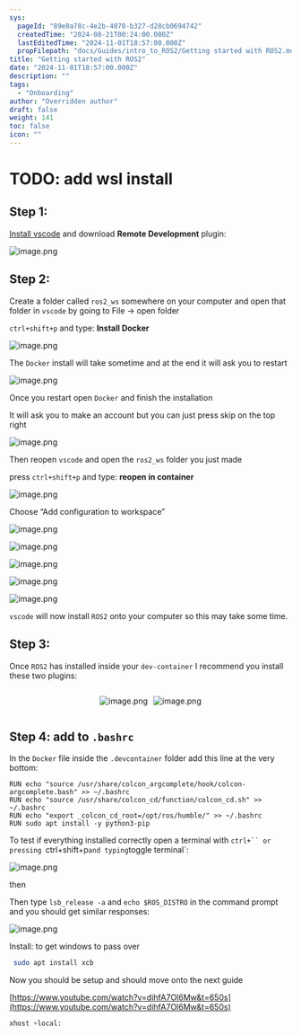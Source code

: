 ```yaml
---
sys:
  pageId: "89e0a78c-4e2b-4070-b327-d28cb0694742"
  createdTime: "2024-08-21T00:24:00.000Z"
  lastEditedTime: "2024-11-01T18:57:00.000Z"
  propFilepath: "docs/Guides/intro_to_ROS2/Getting started with ROS2.md"
title: "Getting started with ROS2"
date: "2024-11-01T18:57:00.000Z"
description: ""
tags:
  - "Onboarding"
author: "Overridden author"
draft: false
weight: 141
toc: false
icon: ""
---
```


# TODO: add wsl install

## Step 1:

[Install vscode](https://code.visualstudio.com/download) and download **Remote Development** plugin:

![image.png](https://prod-files-secure.s3.us-west-2.amazonaws.com/d518164a-d88e-44d1-a4ee-3adb3bd8bce0/efb52993-1881-4a40-b95e-6f020334f022/image.png?X-Amz-Algorithm=AWS4-HMAC-SHA256&X-Amz-Content-Sha256=UNSIGNED-PAYLOAD&X-Amz-Credential=ASIAZI2LB466TFXPO5CG%2F20250425%2Fus-west-2%2Fs3%2Faws4_request&X-Amz-Date=20250425T090923Z&X-Amz-Expires=3600&X-Amz-Security-Token=IQoJb3JpZ2luX2VjEJH%2F%2F%2F%2F%2F%2F%2F%2F%2F%2FwEaCXVzLXdlc3QtMiJIMEYCIQCfcYW62cn%2FfVdw0%2BA32KTjSEAg5KwrjKhx5WzdheXiRgIhAMBxXboLxoNFtthZrcTeJQilmb9HJj%2BslSynLi6c2aJ0Kv8DCCoQABoMNjM3NDIzMTgzODA1Igyij3L4xIxI2APyhvoq3APLX9ugS18y8P5%2F%2FCOUX%2BsvtOXdlRfYOJvkBiTlXQkhq01WKLW7sR6ozg0CmbI9VUBodSFNDEXSI5gRQC%2Buiv92xwjTHGpl7IdvFNqfzj4QJya4TF1bGlDLy31Se%2Fui4JZqOLiT%2BltLraLPThwnxCHddx7jvdVX0F%2B19IjGdarXijVkPyWSWf9voLg0YjGQ%2FVjlxS7PWj48IuvicNWA4hR%2FT2nqlOWR6LgRL%2BOFIZGe188uLoVjfUt82tl2r11H5c0rOxoMMqbMjVYLEfBgYN1BMUdss09bAJ8syPSvDZJ7g9rKGcZg9YFaJvwE8Qc4BnEeiMpqlNJ8HFFFkdqYXEaHZ%2Fdj8Yf5klyjdMGUbavxliKAyQUpYJwXP69L1TDncpn4J1hcGL7ZgtBmQEvgp1o0nBMrdYSJZL1ctbQhjn1SGAYysHRp76hGknkDG35zeAhO2incdqul1yQPlnDEMyEwZIzVn7%2FZSiqOElMStG%2FfSgsQ5QBrBkW9X%2BJc7t1%2BhEy2xsjH5vZbdOf%2FAhVQ3ZdG9jGeseXZvA%2F2SUHpaAatyOZ7HvHSFLDe3GOo0%2FMXt54F2bWQNxBTjhOyTrJctRi%2BPdk48%2FhAQbvAWdnQWRoif4P9VAQlP8UY4nAPkDC7m63ABjqkATbs%2FGZG5uaXxAiubItjIbc9CWvNfhUwlZJnv%2BDzmPDGFvy1n9Q9TNOOslFMdElTBV2cnpVjBj7okn%2BT9e%2BpwgKuWTNi49bYgFkvBk17caOm46YqTF2BU0Ku78Szkj6sP6kDB8pjg67zUjiaOGtglq28C0E8OKjCCHUIvQ%2FuCu2ZpMPbeVOwmk%2Bc4eANbOZgZV1bIRLz4881a8VYIy7fJzM9d9br&X-Amz-Signature=a7ecfa3e8d6de2c7792a7b149e9b99e0b644d4f00971ece80e15617fe44ffb21&X-Amz-SignedHeaders=host&x-id=GetObject)

## Step 2:

Create a folder called `ros2_ws` somewhere on your computer and open that folder in `vscode` by going to File → open folder 

`ctrl+shift+p` and type: **Install Docker**

![image.png](https://prod-files-secure.s3.us-west-2.amazonaws.com/d518164a-d88e-44d1-a4ee-3adb3bd8bce0/2269dc0e-1cd5-47ff-bceb-c04ad9b2eab0/image.png?X-Amz-Algorithm=AWS4-HMAC-SHA256&X-Amz-Content-Sha256=UNSIGNED-PAYLOAD&X-Amz-Credential=ASIAZI2LB466TFXPO5CG%2F20250425%2Fus-west-2%2Fs3%2Faws4_request&X-Amz-Date=20250425T090923Z&X-Amz-Expires=3600&X-Amz-Security-Token=IQoJb3JpZ2luX2VjEJH%2F%2F%2F%2F%2F%2F%2F%2F%2F%2FwEaCXVzLXdlc3QtMiJIMEYCIQCfcYW62cn%2FfVdw0%2BA32KTjSEAg5KwrjKhx5WzdheXiRgIhAMBxXboLxoNFtthZrcTeJQilmb9HJj%2BslSynLi6c2aJ0Kv8DCCoQABoMNjM3NDIzMTgzODA1Igyij3L4xIxI2APyhvoq3APLX9ugS18y8P5%2F%2FCOUX%2BsvtOXdlRfYOJvkBiTlXQkhq01WKLW7sR6ozg0CmbI9VUBodSFNDEXSI5gRQC%2Buiv92xwjTHGpl7IdvFNqfzj4QJya4TF1bGlDLy31Se%2Fui4JZqOLiT%2BltLraLPThwnxCHddx7jvdVX0F%2B19IjGdarXijVkPyWSWf9voLg0YjGQ%2FVjlxS7PWj48IuvicNWA4hR%2FT2nqlOWR6LgRL%2BOFIZGe188uLoVjfUt82tl2r11H5c0rOxoMMqbMjVYLEfBgYN1BMUdss09bAJ8syPSvDZJ7g9rKGcZg9YFaJvwE8Qc4BnEeiMpqlNJ8HFFFkdqYXEaHZ%2Fdj8Yf5klyjdMGUbavxliKAyQUpYJwXP69L1TDncpn4J1hcGL7ZgtBmQEvgp1o0nBMrdYSJZL1ctbQhjn1SGAYysHRp76hGknkDG35zeAhO2incdqul1yQPlnDEMyEwZIzVn7%2FZSiqOElMStG%2FfSgsQ5QBrBkW9X%2BJc7t1%2BhEy2xsjH5vZbdOf%2FAhVQ3ZdG9jGeseXZvA%2F2SUHpaAatyOZ7HvHSFLDe3GOo0%2FMXt54F2bWQNxBTjhOyTrJctRi%2BPdk48%2FhAQbvAWdnQWRoif4P9VAQlP8UY4nAPkDC7m63ABjqkATbs%2FGZG5uaXxAiubItjIbc9CWvNfhUwlZJnv%2BDzmPDGFvy1n9Q9TNOOslFMdElTBV2cnpVjBj7okn%2BT9e%2BpwgKuWTNi49bYgFkvBk17caOm46YqTF2BU0Ku78Szkj6sP6kDB8pjg67zUjiaOGtglq28C0E8OKjCCHUIvQ%2FuCu2ZpMPbeVOwmk%2Bc4eANbOZgZV1bIRLz4881a8VYIy7fJzM9d9br&X-Amz-Signature=56b1ed41a120ce70328d52ffd0168fd33cb1c90d7e3262a0fce243d02a75b090&X-Amz-SignedHeaders=host&x-id=GetObject)

The `Docker` install will take sometime and at the end it will ask you to restart

![image.png](https://prod-files-secure.s3.us-west-2.amazonaws.com/d518164a-d88e-44d1-a4ee-3adb3bd8bce0/ed233f78-be33-4b1f-b89c-9c346c0e961e/image.png?X-Amz-Algorithm=AWS4-HMAC-SHA256&X-Amz-Content-Sha256=UNSIGNED-PAYLOAD&X-Amz-Credential=ASIAZI2LB466TFXPO5CG%2F20250425%2Fus-west-2%2Fs3%2Faws4_request&X-Amz-Date=20250425T090923Z&X-Amz-Expires=3600&X-Amz-Security-Token=IQoJb3JpZ2luX2VjEJH%2F%2F%2F%2F%2F%2F%2F%2F%2F%2FwEaCXVzLXdlc3QtMiJIMEYCIQCfcYW62cn%2FfVdw0%2BA32KTjSEAg5KwrjKhx5WzdheXiRgIhAMBxXboLxoNFtthZrcTeJQilmb9HJj%2BslSynLi6c2aJ0Kv8DCCoQABoMNjM3NDIzMTgzODA1Igyij3L4xIxI2APyhvoq3APLX9ugS18y8P5%2F%2FCOUX%2BsvtOXdlRfYOJvkBiTlXQkhq01WKLW7sR6ozg0CmbI9VUBodSFNDEXSI5gRQC%2Buiv92xwjTHGpl7IdvFNqfzj4QJya4TF1bGlDLy31Se%2Fui4JZqOLiT%2BltLraLPThwnxCHddx7jvdVX0F%2B19IjGdarXijVkPyWSWf9voLg0YjGQ%2FVjlxS7PWj48IuvicNWA4hR%2FT2nqlOWR6LgRL%2BOFIZGe188uLoVjfUt82tl2r11H5c0rOxoMMqbMjVYLEfBgYN1BMUdss09bAJ8syPSvDZJ7g9rKGcZg9YFaJvwE8Qc4BnEeiMpqlNJ8HFFFkdqYXEaHZ%2Fdj8Yf5klyjdMGUbavxliKAyQUpYJwXP69L1TDncpn4J1hcGL7ZgtBmQEvgp1o0nBMrdYSJZL1ctbQhjn1SGAYysHRp76hGknkDG35zeAhO2incdqul1yQPlnDEMyEwZIzVn7%2FZSiqOElMStG%2FfSgsQ5QBrBkW9X%2BJc7t1%2BhEy2xsjH5vZbdOf%2FAhVQ3ZdG9jGeseXZvA%2F2SUHpaAatyOZ7HvHSFLDe3GOo0%2FMXt54F2bWQNxBTjhOyTrJctRi%2BPdk48%2FhAQbvAWdnQWRoif4P9VAQlP8UY4nAPkDC7m63ABjqkATbs%2FGZG5uaXxAiubItjIbc9CWvNfhUwlZJnv%2BDzmPDGFvy1n9Q9TNOOslFMdElTBV2cnpVjBj7okn%2BT9e%2BpwgKuWTNi49bYgFkvBk17caOm46YqTF2BU0Ku78Szkj6sP6kDB8pjg67zUjiaOGtglq28C0E8OKjCCHUIvQ%2FuCu2ZpMPbeVOwmk%2Bc4eANbOZgZV1bIRLz4881a8VYIy7fJzM9d9br&X-Amz-Signature=11288d4748788dde44db73910dd7d03b585c77da5073f0e3db30008cee9de3fa&X-Amz-SignedHeaders=host&x-id=GetObject)

Once you restart open `Docker` and finish the installation

It will ask you to make an account but you can just press skip on the top right

![image.png](https://prod-files-secure.s3.us-west-2.amazonaws.com/d518164a-d88e-44d1-a4ee-3adb3bd8bce0/21010ad9-1659-4fd9-9f59-9932a09b2a3d/image.png?X-Amz-Algorithm=AWS4-HMAC-SHA256&X-Amz-Content-Sha256=UNSIGNED-PAYLOAD&X-Amz-Credential=ASIAZI2LB466TFXPO5CG%2F20250425%2Fus-west-2%2Fs3%2Faws4_request&X-Amz-Date=20250425T090923Z&X-Amz-Expires=3600&X-Amz-Security-Token=IQoJb3JpZ2luX2VjEJH%2F%2F%2F%2F%2F%2F%2F%2F%2F%2FwEaCXVzLXdlc3QtMiJIMEYCIQCfcYW62cn%2FfVdw0%2BA32KTjSEAg5KwrjKhx5WzdheXiRgIhAMBxXboLxoNFtthZrcTeJQilmb9HJj%2BslSynLi6c2aJ0Kv8DCCoQABoMNjM3NDIzMTgzODA1Igyij3L4xIxI2APyhvoq3APLX9ugS18y8P5%2F%2FCOUX%2BsvtOXdlRfYOJvkBiTlXQkhq01WKLW7sR6ozg0CmbI9VUBodSFNDEXSI5gRQC%2Buiv92xwjTHGpl7IdvFNqfzj4QJya4TF1bGlDLy31Se%2Fui4JZqOLiT%2BltLraLPThwnxCHddx7jvdVX0F%2B19IjGdarXijVkPyWSWf9voLg0YjGQ%2FVjlxS7PWj48IuvicNWA4hR%2FT2nqlOWR6LgRL%2BOFIZGe188uLoVjfUt82tl2r11H5c0rOxoMMqbMjVYLEfBgYN1BMUdss09bAJ8syPSvDZJ7g9rKGcZg9YFaJvwE8Qc4BnEeiMpqlNJ8HFFFkdqYXEaHZ%2Fdj8Yf5klyjdMGUbavxliKAyQUpYJwXP69L1TDncpn4J1hcGL7ZgtBmQEvgp1o0nBMrdYSJZL1ctbQhjn1SGAYysHRp76hGknkDG35zeAhO2incdqul1yQPlnDEMyEwZIzVn7%2FZSiqOElMStG%2FfSgsQ5QBrBkW9X%2BJc7t1%2BhEy2xsjH5vZbdOf%2FAhVQ3ZdG9jGeseXZvA%2F2SUHpaAatyOZ7HvHSFLDe3GOo0%2FMXt54F2bWQNxBTjhOyTrJctRi%2BPdk48%2FhAQbvAWdnQWRoif4P9VAQlP8UY4nAPkDC7m63ABjqkATbs%2FGZG5uaXxAiubItjIbc9CWvNfhUwlZJnv%2BDzmPDGFvy1n9Q9TNOOslFMdElTBV2cnpVjBj7okn%2BT9e%2BpwgKuWTNi49bYgFkvBk17caOm46YqTF2BU0Ku78Szkj6sP6kDB8pjg67zUjiaOGtglq28C0E8OKjCCHUIvQ%2FuCu2ZpMPbeVOwmk%2Bc4eANbOZgZV1bIRLz4881a8VYIy7fJzM9d9br&X-Amz-Signature=0b7a618058c2016eaf874bde287fe448f119970f54349d2928fc9c1b7184e68f&X-Amz-SignedHeaders=host&x-id=GetObject)

Then reopen `vscode` and open the `ros2_ws` folder you just made

press `ctrl+shift+p` and type: **reopen in container**

![image.png](https://prod-files-secure.s3.us-west-2.amazonaws.com/d518164a-d88e-44d1-a4ee-3adb3bd8bce0/4e93b8c2-41ad-488c-8095-c74205196118/image.png?X-Amz-Algorithm=AWS4-HMAC-SHA256&X-Amz-Content-Sha256=UNSIGNED-PAYLOAD&X-Amz-Credential=ASIAZI2LB466TFXPO5CG%2F20250425%2Fus-west-2%2Fs3%2Faws4_request&X-Amz-Date=20250425T090923Z&X-Amz-Expires=3600&X-Amz-Security-Token=IQoJb3JpZ2luX2VjEJH%2F%2F%2F%2F%2F%2F%2F%2F%2F%2FwEaCXVzLXdlc3QtMiJIMEYCIQCfcYW62cn%2FfVdw0%2BA32KTjSEAg5KwrjKhx5WzdheXiRgIhAMBxXboLxoNFtthZrcTeJQilmb9HJj%2BslSynLi6c2aJ0Kv8DCCoQABoMNjM3NDIzMTgzODA1Igyij3L4xIxI2APyhvoq3APLX9ugS18y8P5%2F%2FCOUX%2BsvtOXdlRfYOJvkBiTlXQkhq01WKLW7sR6ozg0CmbI9VUBodSFNDEXSI5gRQC%2Buiv92xwjTHGpl7IdvFNqfzj4QJya4TF1bGlDLy31Se%2Fui4JZqOLiT%2BltLraLPThwnxCHddx7jvdVX0F%2B19IjGdarXijVkPyWSWf9voLg0YjGQ%2FVjlxS7PWj48IuvicNWA4hR%2FT2nqlOWR6LgRL%2BOFIZGe188uLoVjfUt82tl2r11H5c0rOxoMMqbMjVYLEfBgYN1BMUdss09bAJ8syPSvDZJ7g9rKGcZg9YFaJvwE8Qc4BnEeiMpqlNJ8HFFFkdqYXEaHZ%2Fdj8Yf5klyjdMGUbavxliKAyQUpYJwXP69L1TDncpn4J1hcGL7ZgtBmQEvgp1o0nBMrdYSJZL1ctbQhjn1SGAYysHRp76hGknkDG35zeAhO2incdqul1yQPlnDEMyEwZIzVn7%2FZSiqOElMStG%2FfSgsQ5QBrBkW9X%2BJc7t1%2BhEy2xsjH5vZbdOf%2FAhVQ3ZdG9jGeseXZvA%2F2SUHpaAatyOZ7HvHSFLDe3GOo0%2FMXt54F2bWQNxBTjhOyTrJctRi%2BPdk48%2FhAQbvAWdnQWRoif4P9VAQlP8UY4nAPkDC7m63ABjqkATbs%2FGZG5uaXxAiubItjIbc9CWvNfhUwlZJnv%2BDzmPDGFvy1n9Q9TNOOslFMdElTBV2cnpVjBj7okn%2BT9e%2BpwgKuWTNi49bYgFkvBk17caOm46YqTF2BU0Ku78Szkj6sP6kDB8pjg67zUjiaOGtglq28C0E8OKjCCHUIvQ%2FuCu2ZpMPbeVOwmk%2Bc4eANbOZgZV1bIRLz4881a8VYIy7fJzM9d9br&X-Amz-Signature=3e1183d4c210b63c5aad376eae98f35818a9f2a98889a28267c40ad2dca27b77&X-Amz-SignedHeaders=host&x-id=GetObject)

Choose “Add configuration to workspace”

![image.png](https://prod-files-secure.s3.us-west-2.amazonaws.com/d518164a-d88e-44d1-a4ee-3adb3bd8bce0/9560b282-5060-4989-ba37-97e7b2c22476/image.png?X-Amz-Algorithm=AWS4-HMAC-SHA256&X-Amz-Content-Sha256=UNSIGNED-PAYLOAD&X-Amz-Credential=ASIAZI2LB466TFXPO5CG%2F20250425%2Fus-west-2%2Fs3%2Faws4_request&X-Amz-Date=20250425T090923Z&X-Amz-Expires=3600&X-Amz-Security-Token=IQoJb3JpZ2luX2VjEJH%2F%2F%2F%2F%2F%2F%2F%2F%2F%2FwEaCXVzLXdlc3QtMiJIMEYCIQCfcYW62cn%2FfVdw0%2BA32KTjSEAg5KwrjKhx5WzdheXiRgIhAMBxXboLxoNFtthZrcTeJQilmb9HJj%2BslSynLi6c2aJ0Kv8DCCoQABoMNjM3NDIzMTgzODA1Igyij3L4xIxI2APyhvoq3APLX9ugS18y8P5%2F%2FCOUX%2BsvtOXdlRfYOJvkBiTlXQkhq01WKLW7sR6ozg0CmbI9VUBodSFNDEXSI5gRQC%2Buiv92xwjTHGpl7IdvFNqfzj4QJya4TF1bGlDLy31Se%2Fui4JZqOLiT%2BltLraLPThwnxCHddx7jvdVX0F%2B19IjGdarXijVkPyWSWf9voLg0YjGQ%2FVjlxS7PWj48IuvicNWA4hR%2FT2nqlOWR6LgRL%2BOFIZGe188uLoVjfUt82tl2r11H5c0rOxoMMqbMjVYLEfBgYN1BMUdss09bAJ8syPSvDZJ7g9rKGcZg9YFaJvwE8Qc4BnEeiMpqlNJ8HFFFkdqYXEaHZ%2Fdj8Yf5klyjdMGUbavxliKAyQUpYJwXP69L1TDncpn4J1hcGL7ZgtBmQEvgp1o0nBMrdYSJZL1ctbQhjn1SGAYysHRp76hGknkDG35zeAhO2incdqul1yQPlnDEMyEwZIzVn7%2FZSiqOElMStG%2FfSgsQ5QBrBkW9X%2BJc7t1%2BhEy2xsjH5vZbdOf%2FAhVQ3ZdG9jGeseXZvA%2F2SUHpaAatyOZ7HvHSFLDe3GOo0%2FMXt54F2bWQNxBTjhOyTrJctRi%2BPdk48%2FhAQbvAWdnQWRoif4P9VAQlP8UY4nAPkDC7m63ABjqkATbs%2FGZG5uaXxAiubItjIbc9CWvNfhUwlZJnv%2BDzmPDGFvy1n9Q9TNOOslFMdElTBV2cnpVjBj7okn%2BT9e%2BpwgKuWTNi49bYgFkvBk17caOm46YqTF2BU0Ku78Szkj6sP6kDB8pjg67zUjiaOGtglq28C0E8OKjCCHUIvQ%2FuCu2ZpMPbeVOwmk%2Bc4eANbOZgZV1bIRLz4881a8VYIy7fJzM9d9br&X-Amz-Signature=aee15b650f0134d23e1db862d1dd186ba8b938eebc32bd8aa626ab308f07f627&X-Amz-SignedHeaders=host&x-id=GetObject)

![image.png](https://prod-files-secure.s3.us-west-2.amazonaws.com/d518164a-d88e-44d1-a4ee-3adb3bd8bce0/2ee63f81-886b-48e8-a553-dc6e5eac99e4/image.png?X-Amz-Algorithm=AWS4-HMAC-SHA256&X-Amz-Content-Sha256=UNSIGNED-PAYLOAD&X-Amz-Credential=ASIAZI2LB466TFXPO5CG%2F20250425%2Fus-west-2%2Fs3%2Faws4_request&X-Amz-Date=20250425T090923Z&X-Amz-Expires=3600&X-Amz-Security-Token=IQoJb3JpZ2luX2VjEJH%2F%2F%2F%2F%2F%2F%2F%2F%2F%2FwEaCXVzLXdlc3QtMiJIMEYCIQCfcYW62cn%2FfVdw0%2BA32KTjSEAg5KwrjKhx5WzdheXiRgIhAMBxXboLxoNFtthZrcTeJQilmb9HJj%2BslSynLi6c2aJ0Kv8DCCoQABoMNjM3NDIzMTgzODA1Igyij3L4xIxI2APyhvoq3APLX9ugS18y8P5%2F%2FCOUX%2BsvtOXdlRfYOJvkBiTlXQkhq01WKLW7sR6ozg0CmbI9VUBodSFNDEXSI5gRQC%2Buiv92xwjTHGpl7IdvFNqfzj4QJya4TF1bGlDLy31Se%2Fui4JZqOLiT%2BltLraLPThwnxCHddx7jvdVX0F%2B19IjGdarXijVkPyWSWf9voLg0YjGQ%2FVjlxS7PWj48IuvicNWA4hR%2FT2nqlOWR6LgRL%2BOFIZGe188uLoVjfUt82tl2r11H5c0rOxoMMqbMjVYLEfBgYN1BMUdss09bAJ8syPSvDZJ7g9rKGcZg9YFaJvwE8Qc4BnEeiMpqlNJ8HFFFkdqYXEaHZ%2Fdj8Yf5klyjdMGUbavxliKAyQUpYJwXP69L1TDncpn4J1hcGL7ZgtBmQEvgp1o0nBMrdYSJZL1ctbQhjn1SGAYysHRp76hGknkDG35zeAhO2incdqul1yQPlnDEMyEwZIzVn7%2FZSiqOElMStG%2FfSgsQ5QBrBkW9X%2BJc7t1%2BhEy2xsjH5vZbdOf%2FAhVQ3ZdG9jGeseXZvA%2F2SUHpaAatyOZ7HvHSFLDe3GOo0%2FMXt54F2bWQNxBTjhOyTrJctRi%2BPdk48%2FhAQbvAWdnQWRoif4P9VAQlP8UY4nAPkDC7m63ABjqkATbs%2FGZG5uaXxAiubItjIbc9CWvNfhUwlZJnv%2BDzmPDGFvy1n9Q9TNOOslFMdElTBV2cnpVjBj7okn%2BT9e%2BpwgKuWTNi49bYgFkvBk17caOm46YqTF2BU0Ku78Szkj6sP6kDB8pjg67zUjiaOGtglq28C0E8OKjCCHUIvQ%2FuCu2ZpMPbeVOwmk%2Bc4eANbOZgZV1bIRLz4881a8VYIy7fJzM9d9br&X-Amz-Signature=59829c24c1c0e8e8b4107bcea4d10b5d8ade4ea926099f8c3524fbb1bcf288f9&X-Amz-SignedHeaders=host&x-id=GetObject)

![image.png](https://prod-files-secure.s3.us-west-2.amazonaws.com/d518164a-d88e-44d1-a4ee-3adb3bd8bce0/ae1580b2-b048-407e-aed9-b584224a7a04/image.png?X-Amz-Algorithm=AWS4-HMAC-SHA256&X-Amz-Content-Sha256=UNSIGNED-PAYLOAD&X-Amz-Credential=ASIAZI2LB466TFXPO5CG%2F20250425%2Fus-west-2%2Fs3%2Faws4_request&X-Amz-Date=20250425T090923Z&X-Amz-Expires=3600&X-Amz-Security-Token=IQoJb3JpZ2luX2VjEJH%2F%2F%2F%2F%2F%2F%2F%2F%2F%2FwEaCXVzLXdlc3QtMiJIMEYCIQCfcYW62cn%2FfVdw0%2BA32KTjSEAg5KwrjKhx5WzdheXiRgIhAMBxXboLxoNFtthZrcTeJQilmb9HJj%2BslSynLi6c2aJ0Kv8DCCoQABoMNjM3NDIzMTgzODA1Igyij3L4xIxI2APyhvoq3APLX9ugS18y8P5%2F%2FCOUX%2BsvtOXdlRfYOJvkBiTlXQkhq01WKLW7sR6ozg0CmbI9VUBodSFNDEXSI5gRQC%2Buiv92xwjTHGpl7IdvFNqfzj4QJya4TF1bGlDLy31Se%2Fui4JZqOLiT%2BltLraLPThwnxCHddx7jvdVX0F%2B19IjGdarXijVkPyWSWf9voLg0YjGQ%2FVjlxS7PWj48IuvicNWA4hR%2FT2nqlOWR6LgRL%2BOFIZGe188uLoVjfUt82tl2r11H5c0rOxoMMqbMjVYLEfBgYN1BMUdss09bAJ8syPSvDZJ7g9rKGcZg9YFaJvwE8Qc4BnEeiMpqlNJ8HFFFkdqYXEaHZ%2Fdj8Yf5klyjdMGUbavxliKAyQUpYJwXP69L1TDncpn4J1hcGL7ZgtBmQEvgp1o0nBMrdYSJZL1ctbQhjn1SGAYysHRp76hGknkDG35zeAhO2incdqul1yQPlnDEMyEwZIzVn7%2FZSiqOElMStG%2FfSgsQ5QBrBkW9X%2BJc7t1%2BhEy2xsjH5vZbdOf%2FAhVQ3ZdG9jGeseXZvA%2F2SUHpaAatyOZ7HvHSFLDe3GOo0%2FMXt54F2bWQNxBTjhOyTrJctRi%2BPdk48%2FhAQbvAWdnQWRoif4P9VAQlP8UY4nAPkDC7m63ABjqkATbs%2FGZG5uaXxAiubItjIbc9CWvNfhUwlZJnv%2BDzmPDGFvy1n9Q9TNOOslFMdElTBV2cnpVjBj7okn%2BT9e%2BpwgKuWTNi49bYgFkvBk17caOm46YqTF2BU0Ku78Szkj6sP6kDB8pjg67zUjiaOGtglq28C0E8OKjCCHUIvQ%2FuCu2ZpMPbeVOwmk%2Bc4eANbOZgZV1bIRLz4881a8VYIy7fJzM9d9br&X-Amz-Signature=e297894bf6006f9d5f459cfbf4f089bcd5f13eeb2723be7afd55914f3295c51a&X-Amz-SignedHeaders=host&x-id=GetObject)

![image.png](https://prod-files-secure.s3.us-west-2.amazonaws.com/d518164a-d88e-44d1-a4ee-3adb3bd8bce0/53255b28-f75e-430f-b9e3-c0ac8577e42b/image.png?X-Amz-Algorithm=AWS4-HMAC-SHA256&X-Amz-Content-Sha256=UNSIGNED-PAYLOAD&X-Amz-Credential=ASIAZI2LB466TFXPO5CG%2F20250425%2Fus-west-2%2Fs3%2Faws4_request&X-Amz-Date=20250425T090923Z&X-Amz-Expires=3600&X-Amz-Security-Token=IQoJb3JpZ2luX2VjEJH%2F%2F%2F%2F%2F%2F%2F%2F%2F%2FwEaCXVzLXdlc3QtMiJIMEYCIQCfcYW62cn%2FfVdw0%2BA32KTjSEAg5KwrjKhx5WzdheXiRgIhAMBxXboLxoNFtthZrcTeJQilmb9HJj%2BslSynLi6c2aJ0Kv8DCCoQABoMNjM3NDIzMTgzODA1Igyij3L4xIxI2APyhvoq3APLX9ugS18y8P5%2F%2FCOUX%2BsvtOXdlRfYOJvkBiTlXQkhq01WKLW7sR6ozg0CmbI9VUBodSFNDEXSI5gRQC%2Buiv92xwjTHGpl7IdvFNqfzj4QJya4TF1bGlDLy31Se%2Fui4JZqOLiT%2BltLraLPThwnxCHddx7jvdVX0F%2B19IjGdarXijVkPyWSWf9voLg0YjGQ%2FVjlxS7PWj48IuvicNWA4hR%2FT2nqlOWR6LgRL%2BOFIZGe188uLoVjfUt82tl2r11H5c0rOxoMMqbMjVYLEfBgYN1BMUdss09bAJ8syPSvDZJ7g9rKGcZg9YFaJvwE8Qc4BnEeiMpqlNJ8HFFFkdqYXEaHZ%2Fdj8Yf5klyjdMGUbavxliKAyQUpYJwXP69L1TDncpn4J1hcGL7ZgtBmQEvgp1o0nBMrdYSJZL1ctbQhjn1SGAYysHRp76hGknkDG35zeAhO2incdqul1yQPlnDEMyEwZIzVn7%2FZSiqOElMStG%2FfSgsQ5QBrBkW9X%2BJc7t1%2BhEy2xsjH5vZbdOf%2FAhVQ3ZdG9jGeseXZvA%2F2SUHpaAatyOZ7HvHSFLDe3GOo0%2FMXt54F2bWQNxBTjhOyTrJctRi%2BPdk48%2FhAQbvAWdnQWRoif4P9VAQlP8UY4nAPkDC7m63ABjqkATbs%2FGZG5uaXxAiubItjIbc9CWvNfhUwlZJnv%2BDzmPDGFvy1n9Q9TNOOslFMdElTBV2cnpVjBj7okn%2BT9e%2BpwgKuWTNi49bYgFkvBk17caOm46YqTF2BU0Ku78Szkj6sP6kDB8pjg67zUjiaOGtglq28C0E8OKjCCHUIvQ%2FuCu2ZpMPbeVOwmk%2Bc4eANbOZgZV1bIRLz4881a8VYIy7fJzM9d9br&X-Amz-Signature=e8123599e0dd3884460383e53282fe5413244c08ad5431045ecb47dade0de2b8&X-Amz-SignedHeaders=host&x-id=GetObject)

![image.png](https://prod-files-secure.s3.us-west-2.amazonaws.com/d518164a-d88e-44d1-a4ee-3adb3bd8bce0/7c562767-5af9-4ffb-97d1-327bcdf4ee00/image.png?X-Amz-Algorithm=AWS4-HMAC-SHA256&X-Amz-Content-Sha256=UNSIGNED-PAYLOAD&X-Amz-Credential=ASIAZI2LB466TFXPO5CG%2F20250425%2Fus-west-2%2Fs3%2Faws4_request&X-Amz-Date=20250425T090923Z&X-Amz-Expires=3600&X-Amz-Security-Token=IQoJb3JpZ2luX2VjEJH%2F%2F%2F%2F%2F%2F%2F%2F%2F%2FwEaCXVzLXdlc3QtMiJIMEYCIQCfcYW62cn%2FfVdw0%2BA32KTjSEAg5KwrjKhx5WzdheXiRgIhAMBxXboLxoNFtthZrcTeJQilmb9HJj%2BslSynLi6c2aJ0Kv8DCCoQABoMNjM3NDIzMTgzODA1Igyij3L4xIxI2APyhvoq3APLX9ugS18y8P5%2F%2FCOUX%2BsvtOXdlRfYOJvkBiTlXQkhq01WKLW7sR6ozg0CmbI9VUBodSFNDEXSI5gRQC%2Buiv92xwjTHGpl7IdvFNqfzj4QJya4TF1bGlDLy31Se%2Fui4JZqOLiT%2BltLraLPThwnxCHddx7jvdVX0F%2B19IjGdarXijVkPyWSWf9voLg0YjGQ%2FVjlxS7PWj48IuvicNWA4hR%2FT2nqlOWR6LgRL%2BOFIZGe188uLoVjfUt82tl2r11H5c0rOxoMMqbMjVYLEfBgYN1BMUdss09bAJ8syPSvDZJ7g9rKGcZg9YFaJvwE8Qc4BnEeiMpqlNJ8HFFFkdqYXEaHZ%2Fdj8Yf5klyjdMGUbavxliKAyQUpYJwXP69L1TDncpn4J1hcGL7ZgtBmQEvgp1o0nBMrdYSJZL1ctbQhjn1SGAYysHRp76hGknkDG35zeAhO2incdqul1yQPlnDEMyEwZIzVn7%2FZSiqOElMStG%2FfSgsQ5QBrBkW9X%2BJc7t1%2BhEy2xsjH5vZbdOf%2FAhVQ3ZdG9jGeseXZvA%2F2SUHpaAatyOZ7HvHSFLDe3GOo0%2FMXt54F2bWQNxBTjhOyTrJctRi%2BPdk48%2FhAQbvAWdnQWRoif4P9VAQlP8UY4nAPkDC7m63ABjqkATbs%2FGZG5uaXxAiubItjIbc9CWvNfhUwlZJnv%2BDzmPDGFvy1n9Q9TNOOslFMdElTBV2cnpVjBj7okn%2BT9e%2BpwgKuWTNi49bYgFkvBk17caOm46YqTF2BU0Ku78Szkj6sP6kDB8pjg67zUjiaOGtglq28C0E8OKjCCHUIvQ%2FuCu2ZpMPbeVOwmk%2Bc4eANbOZgZV1bIRLz4881a8VYIy7fJzM9d9br&X-Amz-Signature=8a96fdb4aa332b8b89eedc586e45632af226c95335bf67967e7e1449343edd3a&X-Amz-SignedHeaders=host&x-id=GetObject)

`vscode` will now install `ROS2` onto your computer so this may take some time.

## Step 3:

Once `ROS2` has installed inside your `dev-container` I recommend you install these two plugins:

<div style="display: flex;flex-direction: row; column-gap:10px; max-width: 630px;justify-content: center;">
<div>

![image.png](https://prod-files-secure.s3.us-west-2.amazonaws.com/d518164a-d88e-44d1-a4ee-3adb3bd8bce0/3fc3d550-5a54-4ba1-ba6b-faa01cdb7369/image.png?X-Amz-Algorithm=AWS4-HMAC-SHA256&X-Amz-Content-Sha256=UNSIGNED-PAYLOAD&X-Amz-Credential=ASIAZI2LB466UHF7N2G6%2F20250425%2Fus-west-2%2Fs3%2Faws4_request&X-Amz-Date=20250425T090926Z&X-Amz-Expires=3600&X-Amz-Security-Token=IQoJb3JpZ2luX2VjEJH%2F%2F%2F%2F%2F%2F%2F%2F%2F%2FwEaCXVzLXdlc3QtMiJIMEYCIQC%2FM2yHc%2FRUd%2F%2BePa6I8MQB0N0spLa0pHOb0UqmJmh8QAIhALjnBYBCEv6Vt1qSc3CmQg3b%2BYRNR4pE1OZJ9%2BQkrtXSKv8DCCoQABoMNjM3NDIzMTgzODA1IgyKhVEMnWwuge6k08Qq3ANdjfNiOg5st0e9%2BF6ncvdjZnzRtEiiYKldT51tG2g%2FT2uCAKYsNf2RZy9q4Yn%2Fkj9G7Soc9YJp6QsNJjlNgU3Lq2%2BkrUjELicTWTWEfMYKjWHOPQ0BkpRzrodz9G8gDSu%2ByRQAJVHdzhi1ABM2m75gcbjIh2hawAetHwuQj80UQq57Eh8ZZBaaZ1Xy%2F%2BjNJqwP4Mo4RAGx6dYJYXGGEX%2BxiEOSvwjLyr0XKucQ7JAeU7S%2BIH6S5zIwqwMJzIke%2FCKffrTzwlwmcfPIJKJXmUPGKk%2B7ZDu9fZ6UedgrvgqefC8ivOpvin5AE51nObvc61vKnBXJwVLq7ZekacT1aQRiUg5lD%2FeqZkBvKn3bA7ySAQfUZzxW04fFLSuN1MQgtNZ4nLuQMvF6Jvli2F2D%2By8INoZ3S1d3LzSVdfFdJPkJip2zzjHZbb2VRjKXXoRiE7foixHztO28Qc%2FPek48z95BvCP5oVHK6cHZOv%2FXpQhYBm9PFBdJJlI3wwlZvcPNVPAPjDWb73kcMpK%2BUWE8l2yALCckbha6KvHdxv4VdelvhhHLNO1l%2BLRYrqARPGWVbWUl6VUHmwQrAuzw1j8nxQ7TilakeSIaacwGz22P90%2FsvJODo0pUzzuSMxpHPDCUnK3ABjqkAalwGzZ917BxFy7WQWvLhCSI4NojiLJPqRYBPCeNIKd6oMAChHhxdXOt1ZvOjm0ckH9Zqa0u0CzPKlO4f9batzRoP%2FqYX0EwunPqlD0Wg%2BTiDFAGkfPecoZ3Ocj7wz1i8zk6e4niMoavrX75ZfH1%2B9vZjZnwhZRoS1Ulu23JMHZvBkVtHz7lG2CTC8YNoiDH04BQsuriAlYUj301fE7oetHVFMqf&X-Amz-Signature=c2ec5b98fe41be0fd28d7fc1ed3426ff07d63457cbb6a9e1dc926de50a8fbcc5&X-Amz-SignedHeaders=host&x-id=GetObject)

</div>
<div>

![image.png](https://prod-files-secure.s3.us-west-2.amazonaws.com/d518164a-d88e-44d1-a4ee-3adb3bd8bce0/d994cc66-13c2-4093-a5a3-f84cf4601a82/image.png?X-Amz-Algorithm=AWS4-HMAC-SHA256&X-Amz-Content-Sha256=UNSIGNED-PAYLOAD&X-Amz-Credential=ASIAZI2LB466VIR4QSCL%2F20250425%2Fus-west-2%2Fs3%2Faws4_request&X-Amz-Date=20250425T090926Z&X-Amz-Expires=3600&X-Amz-Security-Token=IQoJb3JpZ2luX2VjEJH%2F%2F%2F%2F%2F%2F%2F%2F%2F%2FwEaCXVzLXdlc3QtMiJHMEUCIDV9PGQtYJl6N57SnDVkAWc9vS4oZf1fqU%2BDrsiElNKsAiEAsz6OSR4T4p%2F4stH2gciRNCOO3Zwr924zOYrsYPFRVtkq%2FwMIKhAAGgw2Mzc0MjMxODM4MDUiDOuDvzWzp5eE0eAtGSrcA8PZhmHEo1lNGVtx%2B7MgPEn88QlJydwj2xMJ1p7FelyxLa3CuY7I%2BaY90uk5fw2Ny1hxrWap3VvZq0IDwSSsl3iwNx1YPG5tTcvsdcTIpMqRnuV8vO2BKKa4BQkvQT9xCqofw2oda6ketvGKnbzTXoINhUuvLUneSD%2BMglQRN0UigA%2FNMhUupsoT3vnyh3sNWVesjuSExYqLZTwgLxSRmBsOOBnaxPmYNuFMcSSq4QAtvbh6QFRL2Ey8ynWwQss4HtBc1xYNnIYt1WfRAkiDoueIdacY%2BL%2B4u4lwNyGl4THmfi%2Bf7BJAOo7%2B1kK2aUexWearZKZT5n7%2B303psIj7DhMd2RNVYC%2FddPb%2Ff30EnvotAxaQP%2BQnkPoKOYPhGjyVaBuuEZfjDylXzHRtPwfF6xOjBFjvcvFiMJNYg9kpqZ1gno1uWtemLf9gcEnN7kuFEmvqYM7xyKG1GmDtmS6r5Z3lvOEr9%2BHEOkbzeSV5TPQG6mWil1ksLZvdj68esXKquR9yjRm6ahudlDho0G%2FLK3Q5L%2BmCZtop%2BK6ige%2BK745TUwbvZQcZKn90T5vkWgHHh6FathbHBtrmY701QszUKV01%2BEOE38LhMuJayXe1G4zDfcsyk81Yv8EQ7wOZMN%2BcrcAGOqUBNKjR1xzq8x32a75OVV9JmxmwiEFYKb278bFFiSvmOLV4L09t21QnZIwRGRuF%2Fjjabh3jGbb%2FO%2FHQwI%2BhoheYInEIdT0IVwEnZRsUjKkUovOn2yy7t8RBq%2F2FXhGFuLE%2FPFek7DY10%2FZLtH95hq%2FYld%2Bqm%2FR%2B3G%2FWosW%2B5IcHNXBPW6b4%2FhVgZN9tA8tZEjZ6q%2F9ZsEaqi%2BTFWiyZEUXEH%2FDAboK1&X-Amz-Signature=91ab7a7c6a6a33924126d9ae61bb5471dd2f38b8ab573751c88c1fca7d54ad89&X-Amz-SignedHeaders=host&x-id=GetObject)

</div>
</div>

## Step 4: add to `.bashrc`

In the `Docker` file inside the `.devcontainer` folder add this line at the very bottom: 

```docker
RUN echo "source /usr/share/colcon_argcomplete/hook/colcon-argcomplete.bash" >> ~/.bashrc
RUN echo "source /usr/share/colcon_cd/function/colcon_cd.sh" >> ~/.bashrc
RUN echo "export _colcon_cd_root=/opt/ros/humble/" >> ~/.bashrc
RUN sudo apt install -y python3-pip 
```

To test if everything installed correctly open a terminal with `ctrl+`` or pressing `ctrl+shift+p` and typing `toggle terminal`:

![image.png](https://prod-files-secure.s3.us-west-2.amazonaws.com/d518164a-d88e-44d1-a4ee-3adb3bd8bce0/6a4943d8-b04e-4c02-9a58-775f3384d1a5/image.png?X-Amz-Algorithm=AWS4-HMAC-SHA256&X-Amz-Content-Sha256=UNSIGNED-PAYLOAD&X-Amz-Credential=ASIAZI2LB466TFXPO5CG%2F20250425%2Fus-west-2%2Fs3%2Faws4_request&X-Amz-Date=20250425T090923Z&X-Amz-Expires=3600&X-Amz-Security-Token=IQoJb3JpZ2luX2VjEJH%2F%2F%2F%2F%2F%2F%2F%2F%2F%2FwEaCXVzLXdlc3QtMiJIMEYCIQCfcYW62cn%2FfVdw0%2BA32KTjSEAg5KwrjKhx5WzdheXiRgIhAMBxXboLxoNFtthZrcTeJQilmb9HJj%2BslSynLi6c2aJ0Kv8DCCoQABoMNjM3NDIzMTgzODA1Igyij3L4xIxI2APyhvoq3APLX9ugS18y8P5%2F%2FCOUX%2BsvtOXdlRfYOJvkBiTlXQkhq01WKLW7sR6ozg0CmbI9VUBodSFNDEXSI5gRQC%2Buiv92xwjTHGpl7IdvFNqfzj4QJya4TF1bGlDLy31Se%2Fui4JZqOLiT%2BltLraLPThwnxCHddx7jvdVX0F%2B19IjGdarXijVkPyWSWf9voLg0YjGQ%2FVjlxS7PWj48IuvicNWA4hR%2FT2nqlOWR6LgRL%2BOFIZGe188uLoVjfUt82tl2r11H5c0rOxoMMqbMjVYLEfBgYN1BMUdss09bAJ8syPSvDZJ7g9rKGcZg9YFaJvwE8Qc4BnEeiMpqlNJ8HFFFkdqYXEaHZ%2Fdj8Yf5klyjdMGUbavxliKAyQUpYJwXP69L1TDncpn4J1hcGL7ZgtBmQEvgp1o0nBMrdYSJZL1ctbQhjn1SGAYysHRp76hGknkDG35zeAhO2incdqul1yQPlnDEMyEwZIzVn7%2FZSiqOElMStG%2FfSgsQ5QBrBkW9X%2BJc7t1%2BhEy2xsjH5vZbdOf%2FAhVQ3ZdG9jGeseXZvA%2F2SUHpaAatyOZ7HvHSFLDe3GOo0%2FMXt54F2bWQNxBTjhOyTrJctRi%2BPdk48%2FhAQbvAWdnQWRoif4P9VAQlP8UY4nAPkDC7m63ABjqkATbs%2FGZG5uaXxAiubItjIbc9CWvNfhUwlZJnv%2BDzmPDGFvy1n9Q9TNOOslFMdElTBV2cnpVjBj7okn%2BT9e%2BpwgKuWTNi49bYgFkvBk17caOm46YqTF2BU0Ku78Szkj6sP6kDB8pjg67zUjiaOGtglq28C0E8OKjCCHUIvQ%2FuCu2ZpMPbeVOwmk%2Bc4eANbOZgZV1bIRLz4881a8VYIy7fJzM9d9br&X-Amz-Signature=b04af52016d2c7b68967f99693687d126e3676bc7677277e85c62d0867ba6925&X-Amz-SignedHeaders=host&x-id=GetObject)

then 

Then type `lsb_release -a` and `echo $ROS_DISTRO` in the command prompt and you should get similar responses:

![image.png](https://prod-files-secure.s3.us-west-2.amazonaws.com/d518164a-d88e-44d1-a4ee-3adb3bd8bce0/3e635dec-a805-4e85-8b9e-d000e5b71a4e/image.png?X-Amz-Algorithm=AWS4-HMAC-SHA256&X-Amz-Content-Sha256=UNSIGNED-PAYLOAD&X-Amz-Credential=ASIAZI2LB466TFXPO5CG%2F20250425%2Fus-west-2%2Fs3%2Faws4_request&X-Amz-Date=20250425T090923Z&X-Amz-Expires=3600&X-Amz-Security-Token=IQoJb3JpZ2luX2VjEJH%2F%2F%2F%2F%2F%2F%2F%2F%2F%2FwEaCXVzLXdlc3QtMiJIMEYCIQCfcYW62cn%2FfVdw0%2BA32KTjSEAg5KwrjKhx5WzdheXiRgIhAMBxXboLxoNFtthZrcTeJQilmb9HJj%2BslSynLi6c2aJ0Kv8DCCoQABoMNjM3NDIzMTgzODA1Igyij3L4xIxI2APyhvoq3APLX9ugS18y8P5%2F%2FCOUX%2BsvtOXdlRfYOJvkBiTlXQkhq01WKLW7sR6ozg0CmbI9VUBodSFNDEXSI5gRQC%2Buiv92xwjTHGpl7IdvFNqfzj4QJya4TF1bGlDLy31Se%2Fui4JZqOLiT%2BltLraLPThwnxCHddx7jvdVX0F%2B19IjGdarXijVkPyWSWf9voLg0YjGQ%2FVjlxS7PWj48IuvicNWA4hR%2FT2nqlOWR6LgRL%2BOFIZGe188uLoVjfUt82tl2r11H5c0rOxoMMqbMjVYLEfBgYN1BMUdss09bAJ8syPSvDZJ7g9rKGcZg9YFaJvwE8Qc4BnEeiMpqlNJ8HFFFkdqYXEaHZ%2Fdj8Yf5klyjdMGUbavxliKAyQUpYJwXP69L1TDncpn4J1hcGL7ZgtBmQEvgp1o0nBMrdYSJZL1ctbQhjn1SGAYysHRp76hGknkDG35zeAhO2incdqul1yQPlnDEMyEwZIzVn7%2FZSiqOElMStG%2FfSgsQ5QBrBkW9X%2BJc7t1%2BhEy2xsjH5vZbdOf%2FAhVQ3ZdG9jGeseXZvA%2F2SUHpaAatyOZ7HvHSFLDe3GOo0%2FMXt54F2bWQNxBTjhOyTrJctRi%2BPdk48%2FhAQbvAWdnQWRoif4P9VAQlP8UY4nAPkDC7m63ABjqkATbs%2FGZG5uaXxAiubItjIbc9CWvNfhUwlZJnv%2BDzmPDGFvy1n9Q9TNOOslFMdElTBV2cnpVjBj7okn%2BT9e%2BpwgKuWTNi49bYgFkvBk17caOm46YqTF2BU0Ku78Szkj6sP6kDB8pjg67zUjiaOGtglq28C0E8OKjCCHUIvQ%2FuCu2ZpMPbeVOwmk%2Bc4eANbOZgZV1bIRLz4881a8VYIy7fJzM9d9br&X-Amz-Signature=405730f5f4416b6553af52d4e95f1a5b0ab363993db9cf243d49f74cc17343b5&X-Amz-SignedHeaders=host&x-id=GetObject)

Install:  to get windows to pass over

```bash
 sudo apt install xcb
```

Now you should be setup and should move onto the next guide 

[https://www.youtube.com/watch?v=dihfA7Ol6Mw&t=650s](https://www.youtube.com/watch?v=dihfA7Ol6Mw&t=650s)

```python
xhost +local:
```
